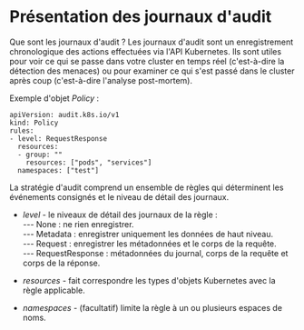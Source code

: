 # Présentation des journaux d'audit
Que sont les journaux d'audit ?
Les journaux d'audit sont un enregistrement chronologique des actions effectuées via l'API Kubernetes. Ils sont utiles pour voir ce qui se passe dans votre cluster en temps réel (c'est-à-dire la détection des menaces) ou pour examiner ce qui s'est passé dans le cluster après coup (c'est-à-dire l'analyse post-mortem).<br>

Exemple d'objet *Policy* :
```
apiVersion: audit.k8s.io/v1
kind: Policy
rules:
- level: RequestResponse
  resources:
  - group: ""
    resources: ["pods", "services"]
  namespaces: ["test"]
```

La stratégie d'audit comprend un ensemble de règles qui déterminent les événements consignés et le niveau de détail des journaux.<br>

- *level* - le niveaux de détail des journaux de la règle : <br>
--- None : ne rien enregistrer.<br>
--- Metadata : enregistrer uniquement les données de haut niveau.<br>
--- Request : enregistrer les métadonnées et le corps de la requête.<br>
--- RequestResponse : métadonnées du journal, corps de la requête et corps de la réponse. <br>

- *resources* - fait correspondre les types d'objets Kubernetes avec la règle applicable. <br>

- *namespaces* - (facultatif) limite la règle à un ou plusieurs espaces de noms.